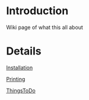 # Introduction #

Wiki page of what this all about

# Details #

[Installation](Installation.md)

[Printing](Printing.md)

[ThingsToDo](ThingsToDo.md)